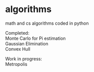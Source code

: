 # algorithms
math and cs algorithms coded in python

Completed:\
Monte Carlo for Pi estimation\
Gaussian Elimination\
Convex Hull

Work in progress:\
Metropolis
